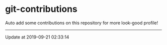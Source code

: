 # git-contributions

Auto add some contributions on this repository for more look-good profile!

---

Update at 2019-09-21 02:33:14
